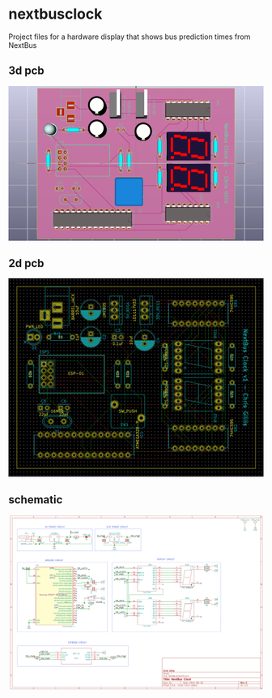 # nextbusclock
Project files for a hardware display that shows bus prediction times from NextBus

## 3d pcb
![My image](https://raw.githubusercontent.com/chrisgillis/nextbusclock/master/3d_pcb.png)

## 2d pcb
![My image](https://raw.githubusercontent.com/chrisgillis/nextbusclock/master/2d_pcb.png)

## schematic
![My image](https://raw.githubusercontent.com/chrisgillis/nextbusclock/master/schematic.png)
